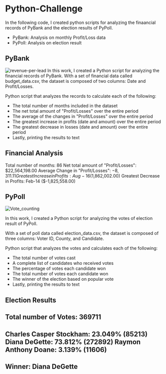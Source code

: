 # Python-Challenge
In the following code, I created python scripts for analyzing the finaancial records of PyBank and the election results of PyPoll. 

* PyBank: Analysis on monthly Profit/Loss data
* PyPoll: Analysis on election result

## PyBank
![revenue-per-lead](https://github.com/user-attachments/assets/17051060-408b-4469-81ea-96f42df0f4a9)
In this work, I created a Python script for analyzing the financial records of PyBank. With a set of financial data called budget_data.csv, the dataset is composed of two columns: Date and Profit/Losses.

Python script that analyzes the records to calculate each of the following:

* The total number of months included in the dataset
* The net total amount of "Profit/Losses" over the entire period
* The average of the changes in "Profit/Losses" over the entire period
* The greatest increase in profits (date and amount) over the entire period
* The greatest decrease in losses (date and amount) over the entire period
* Lastly, printing the results to text

Financial Analysis
------------------
Total number of months: 86
Net total amount of "Profit/Losses": $22,564,198.00
Average Change in "Profit/Losses": $-8,311.11
Greatest Increase in Profits: Aug-16 ($1,862,002.00)
Greatest Decrease in Profits: Feb-14 ($-1,825,558.00)

## PyPoll
![Vote_counting](https://github.com/user-attachments/assets/ec32745d-353a-4f5a-9f43-17aca5ee6cc4)

In this work, I created a Python script for analyzing the votes of election result of PyPoll.

With a set of poll data called election_data.csv, the dataset is composed of three columns: Voter ID, County, and Candidate.

Python script that analyzes the votes and calculates each of the following:

* The total number of votes cast
* A complete list of candidates who received votes
* The percentage of votes each candidate won
* The total number of votes each candidate won
* The winner of the election based on popular vote
* Lastly, printing the results to text

Election Results
----------------
Total number of Votes: 369711
----------------
Charles Casper Stockham: 23.049% (85213)
Diana DeGette: 73.812% (272892)
Raymon Anthony Doane: 3.139% (11606)
----------------
Winner: Diana DeGette
----------------
